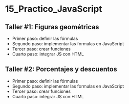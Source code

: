 # 15_Practico_JavaScript

## Taller #1: Figuras geométricas

- Primer paso: definir las fórmulas
- Segundo paso: implementar las formulas en JavaScript
- Tercer paso: crear funciones
- Cuarto paso: integrar JS con HTML

## Taller #2: Porcentajes y descuentos

- Primer paso: definir las fórmulas
- Segundo paso: implementar las formulas en JavaScript
- Tercer paso: crear funciones
- Cuarto paso: integrar JS con HTML